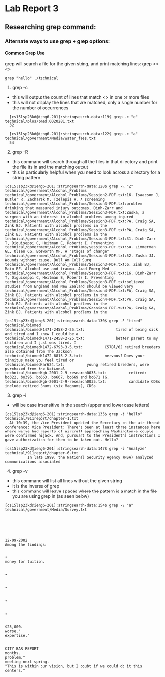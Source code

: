 # Lab Report 3
## Researching grep command:
### Alternate ways to use grep + grep options:
#### Common Grep Use
grep will search a file for the given string, and print matching lines:
grep <<string>> <<files>>
```
grep "hello" ./technical
```
1. grep -c
  - this will output the count of lines that match <<string>> in one or more files
  - this will not display the lines that are matched, only a single number for the number of occurrences
```
  [cs15lsp23kd@ieng6-201]:stringsearch-data:119$ grep -c "e" technical/plos/pmed.0020281.txt
  32
```
```
  [cs15lsp23kd@ieng6-201]:stringsearch-data:122$ grep -c "a" technical/government/Media/water_fees.txt
  54
```
2. grep -R
  - this command will search through all the files in that directory and print the file its in and the matching output
  - this is particularly helpful when you need to look across a directory for a string pattern 
```
[cs15lsp23kd@ieng6-201]:stringsearch-data:128$ grep -R "Z" technical/government/Alcohol_Problems
technical/government/Alcohol_Problems/Session2-PDF.txt:16. Isaacson J, Butler R, Zacharek M, Tzelepis A. A screening
technical/government/Alcohol_Problems/Session3-PDF.txt:problem drinking that measured injury outcomes, Dinh-Zarr and
technical/government/Alcohol_Problems/Session3-PDF.txt:Zuska, a surgeon with an interest in alcohol problems among injured
technical/government/Alcohol_Problems/Session3-PDF.txt:PA, Craig SA, Zink BJ. Patients with alcohol problems in the
technical/government/Alcohol_Problems/Session3-PDF.txt:PA, Craig SA, Zink BJ. Patients with alcohol problems in the
technical/government/Alcohol_Problems/Session3-PDF.txt:31. Dinh-Zarr T, Diguiseppi C, Heitman E, Roberts I. Preventing
technical/government/Alcohol_Problems/Session3-PDF.txt:50. Zimmerman GL, Olsen CG, Bosworth MF. A "stages of change"
technical/government/Alcohol_Problems/Session3-PDF.txt:52. Zuska JJ. Wounds without cause. Bull Am Coll Surg
technical/government/Alcohol_Problems/Session3-PDF.txt:6. Zink BJ, Maio RF. Alcohol use and trauma. Acad Emerg Med
technical/government/Alcohol_Problems/Session3-PDF.txt:16. Dinh-Zarr T, Diguiseppi C, Heitman E, Roberts I. Preventing
technical/government/Alcohol_Problems/Session3-PDF.txt:believed studies from England and New Zealand should be viewed very
technical/government/Alcohol_Problems/Session4-PDF.txt:PA, Craig SA, Zink BJ. Patients with alcohol problems in the
technical/government/Alcohol_Problems/Session4-PDF.txt:PA, Craig SA, Zink BJ. Patients with alcohol problems in the
technical/government/Alcohol_Problems/Session4-PDF.txt:PA, Craig SA, Zink BJ. Patients with alcohol problems in the
```
```
[cs15lsp23kd@ieng6-201]:stringsearch-data:130$ grep -R "tired" technical/biomed
technical/biomed/1471-2458-2-25.txt:              tired of being sick and tired and I knew I could be a
technical/biomed/1471-2458-2-25.txt:              better parent to my children and I just was tired. I
technical/biomed/1472-6793-3-5.txt:          C57Bl/6J retired breeders also obtained from The Jackson
technical/biomed/1472-6815-2-3.txt:          nervous? Does your tinnitus make you feel tired or
technical/biomed/ar624.txt:          young retired breeders, were purchased from the National
technical/biomed/gb-2001-2-9-research0035.txt:          retired: bo322, bo395, bo663, bo667, bo669 and bo671 (G.
technical/biomed/gb-2001-2-9-research0035.txt:          candidate CDSs include retired Bnums (six Magnums), CDSs
```
3. grep -i
  - will be case insensitive in the search (upper and lower case letters)
  ```
  [cs15lsp23kd@ieng6-201]:stringsearch-data:135$ grep -i "hello" technical/911report/chapter-1.txt
    At 10:39, the Vice President updated the Secretary on the air threat conference: Vice President: There's been at least three instances here where we've had reports of aircraft approaching Washington-a couple were confirmed hijack. And, pursuant to the President's instructions I gave authorization for them to be taken out. Hello?
  ```
  ```
  [cs15lsp23kd@ieng6-201]:stringsearch-data:147$ grep -i "Analyze" technical/911report/chapter-6.txt
            In late 1999, the National Security Agency (NSA) analyzed communications associated
  ```
4. grep -v
  - this command will list all lines without the given string 
  - it is the inverse of grep
  - this command will leave spaces where the pattern is a match in the file you are using grep in (as seen below)
  ```
  [cs15lsp23kd@ieng6-201]:stringsearch-data:154$ grep -v "a" technical/government/Media/Survey.txt






12-09-2002
Among the findings:


•
money for tuition.


•


•


•


•


$25,000.
worse."
expertise."


CITY BAR REPORT
months.
problem."
meeting next spring.
"This is within our vision, but I doubt if we could do it this
centers."





  ```
  ```
  
  ```
  
  
  
  
